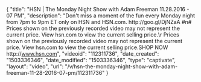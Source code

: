 {
    "title": "HSN | The Monday Night Show with Adam Freeman 11.28.2016 - 07 PM",
    "description": "Don't miss a moment of the fun every Monday night from 7pm to 9pm ET only on HSN and HSN.com.  http:\/\/goo.gl\/DjNZaA #n# Prices shown on the previously recorded video may not represent the current price. View hsn.com to view the current selling price.\r Prices shown on the previously recorded video may not represent the current price.  View hsn.com to view the current selling price.SHOP NOW http:\/\/www.hsn.com",
    "videoid": "112311736",
    "date_created": "1503336346",
    "date_modified": "1503336346",
    "type": "captivate",
    "layout": "video",
    "url": "\/v\/hsn-the-monday-night-show-with-adam-freeman-11-28-2016-07-pm\/112311736"
}